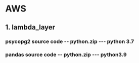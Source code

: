 # AWS
## 1. lambda_layer
### psycopg2 source code -- python.zip   --- python 3.7
### pandas source code -- python.zip   --- python3.9
